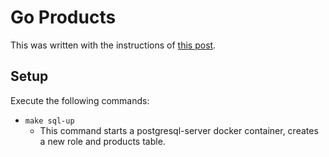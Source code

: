 # Go Products

This was written with the instructions of [this post](https://semaphoreci.com/community/tutorials/building-and-testing-a-rest-api-in-go-with-gorilla-mux-and-postgresql).

## Setup

Execute the following commands:
* `make sql-up`
    * This command starts a postgresql-server docker container, creates a new role and products table.